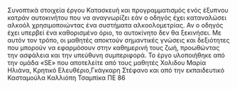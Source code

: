 Συνοπτικά στοιχεία έργου 
Κατασκευή και προγραμματισμός ενός έξυπνου κατράν αυτοκινήτου που  να αναγνωρίζει εάν ο οδηγός έχει καταναλώσει αλκοόλ χρησιμοποιώντας ένα συστήματα αλκοολομετρίας. Αν ο οδηγός έχει υπερβεί ένα καθορισμένο όριο, το αυτοκίνητο δεν θα ξεκινήσει.  Με αυτόν τον τρόπο, οι μαθητές αποκτούν σημαντικές γνώσεις και δεξιότητες που μπορούν να εφαρμόσουν στην καθημερινή τους ζωή, προωθώντας την ασφάλεια και την υπεύθυνη συμπεριφορά.
Το έργο υλοποιήθηκε από την ομάδα  «SE»  που αποτελείτε από τους μαθητές Χολιδου Μαρία Ηλιάνα, Κρητικό Ελευθέριο,Γκάγκαρη Στέφανο και από την εκπαιδευτικό  Κασταμούλα Καλλιόπη Τσαμπίκα  ΠΕ 86
